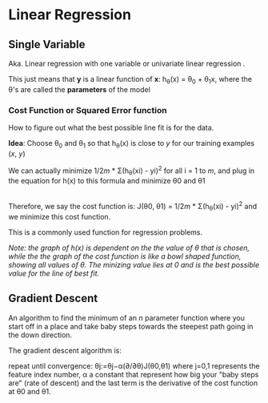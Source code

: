 # Linear Regression

## Single Variable

Aka. Linear regression with one variable or univariate linear regression . 

This just means that **y** is a linear function of **x**: h<sub>&theta;</sub>(x) = &theta;<sub>0</sub> + &theta;<sub>1</sub>x, where the &theta;'s are called the **parameters** of the model

### Cost Function or Squared Error function

How to figure out what the best possible line fit is for the data.

**Idea**: Choose &theta;<sub>0</sub> and &theta;<sub>1</sub> so that h<sub>&theta;</sub>(x) is close to *y* for our training examples (*x*, *y*)

We can actually minimize 1/2*m* * &Sigma;(h<sub>&theta;</sub>(xi) - yi)<sup>2</sup> for all i = 1 to *m*, and plug in the equation for h(x) to this formula and minimize &theta;0 and &theta;1

<br/>Therefore, we say the cost function is: J(&theta;0, &theta;1) = 1/2*m* * &Sigma;(h<sub>&theta;</sub>(xi) - yi)<sup>2</sup> and we minimize this cost function.

This is a commonly used function for regression problems.

*Note: the graph of h(x) is dependent on the the value of &theta; that is chosen, while the the graph of the cost function is like a bowl shaped function, showing all values of &theta;. The minizing value lies at 0 and is the best possible value for the line of best fit.*

## Gradient Descent
An algorithm to find the minimum of an *n* parameter function where you start off in a place and take baby steps towards the steepest path going in the down direction.

The gradient descent algorithm is:

repeat until convergence: θj:=θj−α(∂/∂θ)J(θ0,θ1)
where j=0,1 represents the feature index number, α a constant that represent how big your "baby steps are" (rate of descent) and the last term is the derivative of the cost function at θ0 and θ1.
